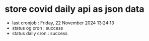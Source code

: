 # store covid daily api as json data

- last cronjob : Friday, 22 November 2024 13:24:13
- status og cron : success
- status daily cron : success
      
      